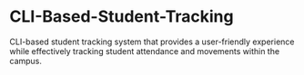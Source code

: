 # CLI-Based-Student-Tracking
CLI-based student tracking system that provides a user-friendly experience while effectively tracking student attendance and movements within the campus. 
